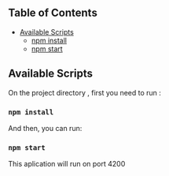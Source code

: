 
## Table of Contents

- [Available Scripts](#available-scripts)
  - [npm install](#npm-install)   
  - [npm start](#npm-start)


## Available Scripts

On the project directory , first you need to run :

### `npm install`

And then, you can run:

### `npm start`

This aplication will run on port 4200